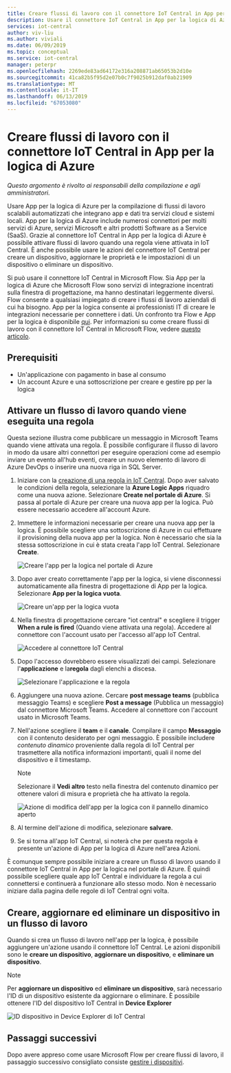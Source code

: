 ```yaml
---
title: Creare flussi di lavoro con il connettore IoT Central in App per la logica di Azure | Microsoft Docs
description: Usare il connettore IoT Central in App per la logica di Azure per attivare flussi di lavoro e creare, aggiornare ed eliminare dispositivi nei flussi di lavoro.
services: iot-central
author: viv-liu
ms.author: viviali
ms.date: 06/09/2019
ms.topic: conceptual
ms.service: iot-central
manager: peterpr
ms.openlocfilehash: 2269ede83ad64172e316a208871ab65053b2d10e
ms.sourcegitcommit: 41ca82b5f95d2e07b0c7f9025b912daf0ab21909
ms.translationtype: MT
ms.contentlocale: it-IT
ms.lasthandoff: 06/13/2019
ms.locfileid: "67053080"
---
```

# <a name="build-workflows-with-the-iot-central-connector-in-azure-logic-apps"></a>Creare flussi di lavoro con il connettore IoT Central in App per la logica di Azure

*Questo argomento è rivolto ai responsabili della compilazione e agli amministratori.*

Usare App per la logica di Azure per la compilazione di flussi di lavoro scalabili automatizzati che integrano app e dati tra servizi cloud e sistemi locali. App per la logica di Azure include numerosi connettori per molti servizi di Azure, servizi Microsoft e altri prodotti Software as a Service (SaaS). Grazie al connettore IoT Central in App per la logica di Azure è possibile attivare flussi di lavoro quando una regola viene attivata in IoT Central. È anche possibile usare le azioni del connettore IoT Central per creare un dispositivo, aggiornare le proprietà e le impostazioni di un dispositivo o eliminare un dispositivo.

Si può usare il connettore IoT Central in Microsoft Flow. Sia App per la logica di Azure che Microsoft Flow sono servizi di integrazione incentrati sulla finestra di progettazione, ma hanno destinatari leggermente diversi. Flow consente a qualsiasi impiegato di creare i flussi di lavoro aziendali di cui ha bisogno. App per la logica consente ai professionisti IT di creare le integrazioni necessarie per connettere i dati. Un confronto tra Flow e App per la logica è disponibile [qui](https://docs.microsoft.com/azure/azure-functions/functions-compare-logic-apps-ms-flow-webjobs). Per informazioni su come creare flussi di lavoro con il connettore IoT Central in Microsoft Flow, vedere [questo articolo](howto-add-microsoft-flow.md).

## <a name="prerequisites"></a>Prerequisiti

- Un'applicazione con pagamento in base al consumo
- Un account Azure e una sottoscrizione per creare e gestire pp per la logica

## <a name="trigger-a-workflow-when-a-rule-is-triggered"></a>Attivare un flusso di lavoro quando viene eseguita una regola

Questa sezione illustra come pubblicare un messaggio in Microsoft Teams quando viene attivata una regola. È possibile configurare il flusso di lavoro in modo da usare altri connettori per eseguire operazioni come ad esempio inviare un evento all'hub eventi, creare un nuovo elemento di lavoro di Azure DevOps o inserire una nuova riga in SQL Server.

1. Iniziare con la [creazione di una regola in IoT Central](howto-create-telemetry-rules.md). Dopo aver salvato le condizioni della regola, selezionare la **Azure Logic Apps** riquadro come una nuova azione. Selezionare **Create nel portale di Azure**. Si passa al portale di Azure per creare una nuova app per la logica. Può essere necessario accedere all'account Azure.

1. Immettere le informazioni necessarie per creare una nuova app per la logica. È possibile scegliere una sottoscrizione di Azure in cui effettuare il provisioning della nuova app per la logica. Non è necessario che sia la stessa sottoscrizione in cui è stata creata l'app IoT Central. Selezionare **Create**.

    ![Creare l'app per la logica nel portale di Azure](./media/howto-build-azure-logic-apps/createinazureportal.png)

1. Dopo aver creato correttamente l'app per la logica, si viene disconnessi automaticamente alla finestra di progettazione di App per la logica. Selezionare **App per la logica vuota**. 

    ![Creare un'app per la logica vuota](./media/howto-build-azure-logic-apps/blanklogicapp.png)

1. Nella finestra di progettazione cercare "iot central" e scegliere il trigger **When a rule is fired** (Quando viene attivata una regola). Accedere al connettore con l'account usato per l'accesso all'app IoT Central.

    ![Accedere al connettore IoT Central](./media/howto-build-azure-logic-apps/addtrigger.png)

1. Dopo l'accesso dovrebbero essere visualizzati dei campi. Selezionare l'**applicazione** e la**regola** dagli elenchi a discesa.

    ![Selezionare l'applicazione e la regola](./media/howto-build-azure-logic-apps/pickappandrule.png)

1. Aggiungere una nuova azione. Cercare **post message teams** (pubblica messaggio Teams) e scegliere **Post a message** (Pubblica un messaggio) dal connettore Microsoft Teams. Accedere al connettore con l'account usato in Microsoft Teams.

1. Nell'azione scegliere il **team** e il **canale**. Compilare il campo **Messaggio** con il contenuto desiderato per ogni messaggio. È possibile includere *contenuto dinamico* proveniente dalla regola di IoT Central per trasmettere alla notifica informazioni importanti, quali il nome del dispositivo e il timestamp.
    > [!NOTE]
    > Selezionare il **Vedi altro** testo nella finestra del contenuto dinamico per ottenere valori di misura e proprietà che ha attivato la regola.

    ![Azione di modifica dell'app per la logica con il pannello dinamico aperto](./media/howto-build-azure-logic-apps/buildworkflow.png)

1. Al termine dell'azione di modifica, selezionare **salvare**.

1. Se si torna all'app IoT Central, si noterà che per questa regola è presente un'azione di App per la logica di Azure nell'area Azioni.

È comunque sempre possibile iniziare a creare un flusso di lavoro usando il connettore IoT Central in App per la logica nel portale di Azure. È quindi possibile scegliere quale app IoT Central e individuare la regola a cui connettersi e continuerà a funzionare allo stesso modo. Non è necessario iniziare dalla pagina delle regole di IoT Central ogni volta.

## <a name="create-update-and-delete-a-device-in-a-workflow"></a>Creare, aggiornare ed eliminare un dispositivo in un flusso di lavoro

Quando si crea un flusso di lavoro nell'app per la logica, è possibile aggiungere un'azione usando il connettore IoT Central. Le azioni disponibili sono le **creare un dispositivo**, **aggiornare un dispositivo**, e **eliminare un dispositivo**.

> [!NOTE]
> Per **aggiornare un dispositivo** ed **eliminare un dispositivo**, sarà necessario l'ID di un dispositivo esistente da aggiornare o eliminare. È possibile ottenere l'ID del dispositivo IoT Central in **Device Explorer**

![ID dispositivo in Device Explorer di IoT Central](./media/howto-build-azure-logic-apps/iotcdeviceid.png)

## <a name="next-steps"></a>Passaggi successivi

Dopo avere appreso come usare Microsoft Flow per creare flussi di lavoro, il passaggio successivo consigliato consiste [gestire i dispositivi](howto-manage-devices.md).
